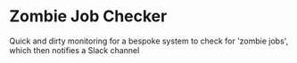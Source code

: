 # Zombie Job Checker

Quick and dirty monitoring for a bespoke system to check for 'zombie jobs', which then notifies a Slack channel
